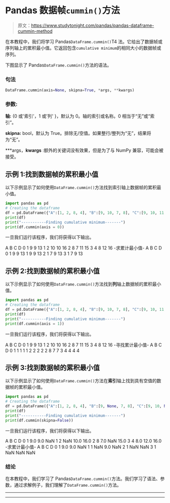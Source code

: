 # Pandas 数据帧`cummin()`方法

> 原文：<https://www.studytonight.com/pandas/pandas-dataframe-cummin-method>

在本教程中，我们将学习 Pandas`DataFrame.cummin()`T4 法。它给出了数据帧或序列轴上的累积最小值。它返回包含`cumulative minimum`的相同大小的数据帧或序列。

下图显示了 Pandas`DataFrame.cummin()`方法的语法。

### 句法

```py
DataFrame.cummin(axis=None, skipna=True, *args, **kwargs)
```

### 参数:

**轴:** {0 或'索引'，1 或'列' }，默认为 0。轴的索引或名称。0 相当于“无”或“索引”。

**skipna:** bool，默认为 True。排除无/空值。如果整行/整列为“无”，结果将为“无”。

***args，**kwargs** :额外的关键词没有效果，但是为了与 NumPy 兼容，可能会被接受。

## 示例 1:找到数据帧的累积最小值

以下示例显示了如何使用`DataFrame.cummin()`方法找到索引轴上数据帧的累积最小值。

```py
import pandas as pd  
# Creating the dataframe 
df = pd.DataFrame({"A":[1, 2, 8, 4], "B":[9, 10, 7, 8], "C":[9, 10, 11, 12],"D":[13, 16, 15, 16]})
print(df)
print("-----------Finding cumulative minimum-------")
print(df.cummin(axis = 0))
```

一旦我们运行该程序，我们将获得以下输出。

A B C D
0 1 9 9 13
1 2 10 10 16
2 8 7 11 15
3 4 8 12 16
-求累计最小值-
A B C D
0 1 9 9 13
1 9 9 13
2 1 7 9 13
3 1 7 9 13

## 示例 2:找到数据帧的累积最小值

以下示例显示了如何使用`DataFrame.cummin()`方法找到**列**轴上数据帧的累积最小值。

```py
import pandas as pd  
# Creating the dataframe 
df = pd.DataFrame({"A":[1, 2, 8, 4], "B":[9, 10, 7, 8], "C":[9, 10, 11, 12],"D":[13, 16, 15, 16]})
print(df)
print("-----------Finding cumulative minimum-------")
print(df.cummin(axis = 1))
```

一旦我们运行该程序，我们将获得以下输出。

A B C D
0 1 9 9 13
1 2 10 10 16
2 8 7 11 15
3 4 8 12 16
-寻找累计最小值-
A B C D
0 1 1 1 1
1 2 2 2 2
2 8 7 7
3 4 4 4 4

## 示例 3:找到数据帧的累积最小值

以下示例显示了如何使用`DataFrame.cummin()`方法在**索引**轴上找到具有空值的数据帧的累积最小值。

```py
import pandas as pd  
# Creating the dataframe 
df = pd.DataFrame({"A":[1, 2, 8, 4], "B":[9, None, 7, 8], "C":[9, 10, None, 12],"D":[None, 16, 15, 16]}) 
print(df)
print("-----------Finding cumulative minimum-------")
print(df.cummin(skipna=False))
```

一旦我们运行该程序，我们将获得以下输出。

A B C D
0 1 9.0 9.0 NaN
1 2 NaN 10.0 16.0
2 8 7.0 NaN 15.0
3 4 8.0 12.0 16.0
-求累计最小值-
A B C D
0 1 9.0 9.0 NaN
1 1 NaN 9.0 NaN
2 1 NaN NaN
3 1 NaN NaN NaN

### 结论

在本教程中，我们学习了 Pandas`DataFrame.cummin()`方法。我们学习了语法、参数，通过求解例子，我们理解了`DataFrame.cummin()`方法。

* * *

* * *